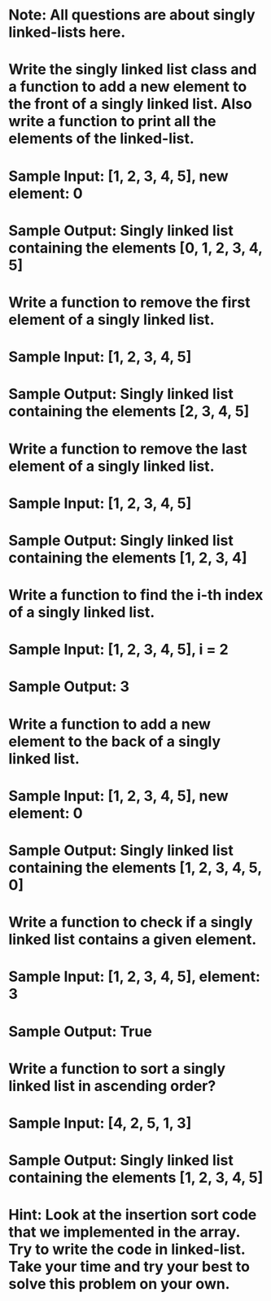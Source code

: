 # Note: All questions are about singly linked-lists here.
# Write the singly linked list class and a function to add a new element to the front of a singly linked list. Also write a function to print all the elements of the linked-list.
# Sample Input: [1, 2, 3, 4, 5], new element: 0
# Sample Output: Singly linked list containing the elements [0, 1, 2, 3, 4, 5]
# 
# Write a function to remove the first element of a singly linked list.
# Sample Input: [1, 2, 3, 4, 5]
# Sample Output: Singly linked list containing the elements [2, 3, 4, 5]
# 
# Write a function to remove the last element of a singly linked list.
# Sample Input: [1, 2, 3, 4, 5]
# Sample Output: Singly linked list containing the elements [1, 2, 3, 4]
# 
# Write a function to find the i-th index of a singly linked list.
# Sample Input: [1, 2, 3, 4, 5], i = 2
# Sample Output: 3
# 
# Write a function to add a new element to the back of a singly linked list.
# Sample Input: [1, 2, 3, 4, 5], new element: 0
# Sample Output: Singly linked list containing the elements [1, 2, 3, 4, 5, 0]
# 
# Write a function to check if a singly linked list contains a given element.
# Sample Input: [1, 2, 3, 4, 5], element: 3
# Sample Output: True
# 
# Write a function to sort a singly linked list in ascending order?
# Sample Input: [4, 2, 5, 1, 3]
# Sample Output: Singly linked list containing the elements [1, 2, 3, 4, 5]
# Hint: Look at the insertion sort code that we implemented in the array. Try to write the code in linked-list. Take your time and try your best to solve this problem on your own.
